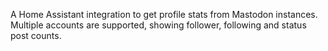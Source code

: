A Home Assistant integration to get profile stats from Mastodon instances.  
Multiple accounts are supported, showing follower, following and status post counts.

